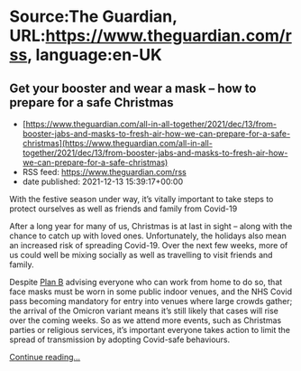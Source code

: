 # Source:The Guardian, URL:https://www.theguardian.com/rss, language:en-UK

## Get your booster and wear a mask – how to prepare for a safe Christmas
 - [https://www.theguardian.com/all-in-all-together/2021/dec/13/from-booster-jabs-and-masks-to-fresh-air-how-we-can-prepare-for-a-safe-christmas](https://www.theguardian.com/all-in-all-together/2021/dec/13/from-booster-jabs-and-masks-to-fresh-air-how-we-can-prepare-for-a-safe-christmas)
 - RSS feed: https://www.theguardian.com/rss
 - date published: 2021-12-13 15:39:17+00:00

<p>With the festive season under way, it’s vitally important to take steps to protect ourselves as well as friends and family from Covid-19</p><p>After a long year for many of us, Christmas is at last in sight – along with the chance to catch up with loved ones. Unfortunately, the holidays also mean an increased risk of spreading Covid-19. Over the next few weeks, more of us could well be mixing socially as well as travelling to visit friends and family.</p><p>Despite <a href="https://www.theguardian.com/world/2021/dec/08/what-new-covid-restrictions-might-be-imminent-in-england-omicron">Plan B</a> advising everyone who can work from home to do so, that face masks must be worn in some public indoor venues, and the NHS Covid pass becoming mandatory for entry into venues where large crowds gather; the arrival of the Omicron variant means it’s still likely that cases will rise over the coming weeks. So as we attend more events, such as Christmas parties or religious services, it’s important everyone takes action to limit the spread of transmission by adopting Covid-safe behaviours.</p> <a href="https://www.theguardian.com/all-in-all-together/2021/dec/13/from-booster-jabs-and-masks-to-fresh-air-how-we-can-prepare-for-a-safe-christmas">Continue reading...</a>

